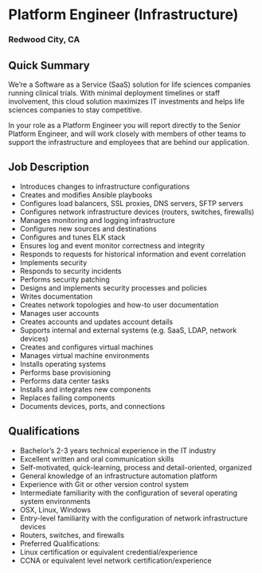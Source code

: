 # Platform Engineer (Infrastructure)
### Redwood City, CA

## Quick Summary
We’re a Software as a Service (SaaS) solution for life sciences companies running clinical trials. With minimal deployment timelines or staff involvement, this cloud solution maximizes IT investments and helps life sciences companies to stay competitive.

In your role as a Platform Engineer  you will report directly to the Senior Platform Engineer, and will work closely with members of other teams to support the infrastructure and employees that are behind our application.

## Job Description
+	Introduces changes to infrastructure configurations
   +	Creates and modifies Ansible playbooks
   +	Configures load balancers, SSL proxies, DNS servers, SFTP servers
   +	Configures network infrastructure devices (routers, switches, firewalls)
+	Manages monitoring and logging infrastructure
   +	Configures new sources and destinations
   +	Configures and tunes ELK stack
   +	Ensures log and event monitor correctness and integrity
   +	Responds to requests for historical information and event correlation
+	Implements security
   +	Responds to security incidents
   +	Performs security patching
   +	Designs and implements security processes and policies
+	Writes documentation
   +	Creates network topologies and how-to user documentation
+	Manages user accounts
   +	Creates accounts and updates account details
   +	Supports internal and external systems (e.g. SaaS, LDAP, network devices)
+	Creates and configures virtual machines
   +	Manages virtual machine environments
   +	Installs operating systems
   +	Performs base provisioning
+	Performs data center tasks
   +	Installs and integrates new components
   +	Replaces failing components
   +	Documents devices, ports, and connections

## Qualifications
+	Bachelor’s 2-3 years technical experience in the IT industry
+	Excellent written and oral communication skills
+	Self-motivated, quick-learning, process and detail-oriented, organized
+	General knowledge of an infrastructure automation platform
+	Experience with Git or other version control system
+	Intermediate familiarity with the configuration of several operating system environments
+	OSX, Linux, Windows
+	Entry-level familiarity with the configuration of network infrastructure devices
+	Routers, switches, and firewalls
+	Preferred Qualifications:
   +	Linux certification or equivalent credential/experience
   +	CCNA or equivalent level network certification/experience
